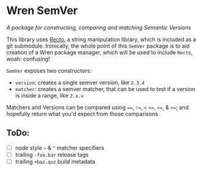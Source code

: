 # Wren SemVer

_A package for constructing, comparing and matching Semantic Versions_

This library uses [Recto](https://github.com/BrianOtto/Recto), a string manipulation library, which is included as a git submodule. Ironically, the whole point of this `SemVer` package is to aid creation of a Wren package manager, which will be used to include `Recto`, woah: confusing!

`SemVer` exposes two constructors:

+ `version`: creates a single semver version, like `2.3.4`
+ `matcher`: creates a semver matcher, that can be used to test if a version is inside a range, like `2.x.x`

Matchers and Versions can be compared using `==`, `!=`, `<` `<=`, `>=`, & `>=`; and hopefully return what you'd expect from those comparisons

## ToDo:

+ [ ] node style `~` & `^` matcher specifiers
+ [ ] trailing `-foo.bar` release tags
+ [ ] trailing `+baz.quz` build metadata
